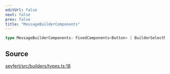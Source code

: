 ```yaml
---
editUrl: false
next: false
prev: false
title: "MessageBuilderComponents"
---
```


```ts
type MessageBuilderComponents: FixedComponents<Button> | BuilderSelectMenus;
```

## Source

[seyfert/src/builders/types.ts:18](https://github.com/potoland/potocuit/blob/e332d7a/src/builders/types.ts#L18)
